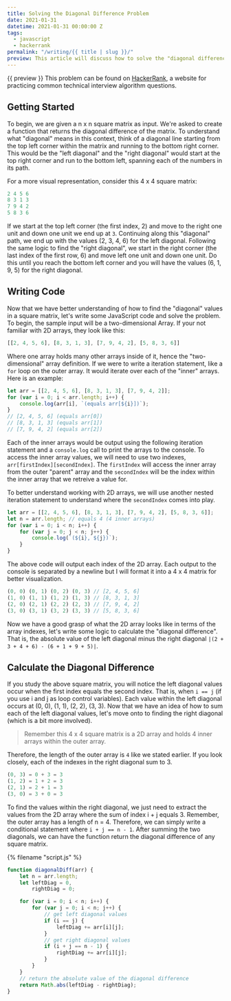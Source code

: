 ```yaml
---
title: Solving the Diagonal Difference Problem
date: 2021-01-31
datetime: 2021-01-31 00:00:00 Z
tags:
  - javascript
  - hackerrank
permalink: "/writing/{{ title | slug }}/"
preview: This article will discuss how to solve the "diagonal difference" problem which involves calculating the diagonal difference of a n x n size square matrix.
---
```


{{ preview }} This problem can be found on [HackerRank](https://www.hackerrank.com/), a website for practicing common technical interview algorithm questions. 

<h2 class="post-heading">Getting Started</h2>

To begin, we are given a n x n square matrix as input. We're asked to create a function that returns the diagonal difference of the matrix. To understand what "diagonal" means in this context, think of a diagonal line starting from the top left corner within the matrix and running to the bottom right corner. This would be the "left diagonal" and the "right diagonal" would start at the top right corner and run to the bottom left, spanning each of the numbers in its path. 

For a more visual representation, consider this 4 x 4 square matrix:

```js
2 4 5 6
8 3 1 3
7 9 4 2
5 8 3 6
```

If we start at the top left corner (the first index, 2) and move to the right one unit and down one unit we end up at `3`. Continuing along this "diagonal" path, we end up with the values (2, 3, 4, 6) for the left diagonal. Following the same logic to find the "right diagonal", we start in the right corner (the last index of the first row, 6) and move left one unit and down one unit. Do this until you reach the bottom left corner and you will have the values (6, 1, 9, 5) for the right diagonal.

<h2 class="post-heading">Writing Code</h2>

Now that we have better understanding of how to find the "diagonal" values in a square matrix, let's write some JavaScript code and solve the problem. To begin, the sample input will be a two-dimensional Array. If your not familiar with 2D arrays, they look like this:

```js
[[2, 4, 5, 6], [8, 3, 1, 3], [7, 9, 4, 2], [5, 8, 3, 6]]
```

Where one array holds many other arrays inside of it, hence the "two-dimensional" array definition. If we were to write a iteration statement, like a `for` loop on the outer array. It would iterate over each of the "inner" arrays. Here is an example:

```js
let arr = [[2, 4, 5, 6], [8, 3, 1, 3], [7, 9, 4, 2]];
for (var i = 0; i < arr.length; i++) {
    console.log(arr[i], `(equals arr[${i}])`);
}
// [2, 4, 5, 6] (equals arr[0])
// [8, 3, 1, 3] (equals arr[1])
// [7, 9, 4, 2] (equals arr[2])
```

Each of the inner arrays would be output using the following iteration statement and a `console.log` call to print the arrays to the console. To access the inner array values, we will need to use two indexes, `arr[firstIndex][secondIndex]`. The `firstIndex` will access the inner array from the outer "parent" array and the `secondIndex` will be the index within the inner array that we retreive a value for. 

To better understand working with 2D arrays, we will use another nested iteration statement to understand where the `secondIndex` comes into play.

```js
let arr = [[2, 4, 5, 6], [8, 3, 1, 3], [7, 9, 4, 2], [5, 8, 3, 6]];
let n = arr.length; // equals 4 (4 inner arrays)
for (var i = 0; i < n; i++) {
    for (var j = 0; j < n; j++) {
        console.log(`(${i}, ${j})`);
    }
}
```
The above code will output each index of the 2D array. Each output to the console is separated by a newline but I will format it into a 4 x 4 matrix for better visualization.

```js
(0, 0) (0, 1) (0, 2) (0, 3) // [2, 4, 5, 6]
(1, 0) (1, 1) (1, 2) (1, 3) // [8, 3, 1, 3]
(2, 0) (2, 1) (2, 2) (2, 3) // [7, 9, 4, 2]
(3, 0) (3, 1) (3, 2) (3, 3) // [5, 8, 3, 6]
```

Now we have a good grasp of what the 2D array looks like in terms of the array indexes, let's write some logic to calculate the "diagonal difference". That is, the absolute value of the left diagonal minus the right diagonal `|(2 + 3 + 4 + 6) - (6 + 1 + 9 + 5)|`.

<h2 class="post-heading">Calculate the Diagonal Difference</h2>

If you study the above square matrix, you will notice the left diagonal values occur when the first index equals the second index. That is, when `i == j` (if you use i and j as loop control variables). Each value within the left diagonal occurs at (0, 0), (1, 1), (2, 2), (3, 3). Now that we have an idea of how to sum each of the left diagonal values, let's move onto to finding the right diagonal (which is a bit more involved). 

> Remember this 4 x 4 square matrix is a 2D array and holds 4 inner arrays within the outer array. 

Therefore, the length of the outer array is `4` like we stated earlier. If you look closely, each of the indexes in the right diagonal sum to 3. 

```js
(0, 3) = 0 + 3 = 3
(1, 2) = 1 + 2 = 3
(2, 1) = 2 + 1 = 3
(3, 0) = 3 + 0 = 3
```

To find the values within the right diagonal, we just need to extract the values from the 2D array where the sum of index i + j equals 3. Remember, the outer array has a length of n = 4. Therefore, we can simply write a conditional statement where `i + j == n - 1`. After summing the two diagonals, we can have the function return the diagonal difference of any square matrix.

{% filename "script.js" %}

```js
function diagonalDiff(arr) {
    let n = arr.length;
    let leftDiag = 0,
        rightDiag = 0;

    for (var i = 0; i < n; i++) {
        for (var j = 0; i < n; j++) {
            // get left diagonal values
            if (i == j) {
                leftDiag += arr[i][j];
            }
            // get right diagonal values
            if (i + j == n - 1) {
                rightDiag += arr[i][j];
            }
        }
    }
    // return the absolute value of the diagonal difference
    return Math.abs(leftDiag - rightDiag);
}
```
